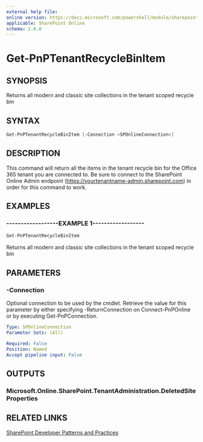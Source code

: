 ```yaml
---
external help file:
online version: https://docs.microsoft.com/powershell/module/sharepoint-pnp/get-pnptenantrecyclebinitem
applicable: SharePoint Online
schema: 2.0.0
---
```

# Get-PnPTenantRecycleBinItem

## SYNOPSIS
Returns all modern and classic site collections in the tenant scoped recycle bin

## SYNTAX

```powershell
Get-PnPTenantRecycleBinItem [-Connection <SPOnlineConnection>]
```

## DESCRIPTION
This command will return all the items in the tenant recycle bin for the Office 365 tenant you are connected to. Be sure to connect to the SharePoint Online Admin endpoint (https://yourtenantname-admin.sharepoint.com) in order for this command to work.

## EXAMPLES

### ------------------EXAMPLE 1------------------
```powershell
Get-PnPTenantRecycleBinItem
```

Returns all modern and classic site collections in the tenant scoped recycle bin

## PARAMETERS

### -Connection
Optional connection to be used by the cmdlet. Retrieve the value for this parameter by either specifying -ReturnConnection on Connect-PnPOnline or by executing Get-PnPConnection.

```yaml
Type: SPOnlineConnection
Parameter Sets: (All)

Required: False
Position: Named
Accept pipeline input: False
```

## OUTPUTS

### Microsoft.Online.SharePoint.TenantAdministration.DeletedSiteProperties

## RELATED LINKS

[SharePoint Developer Patterns and Practices](https://aka.ms/sppnp)
